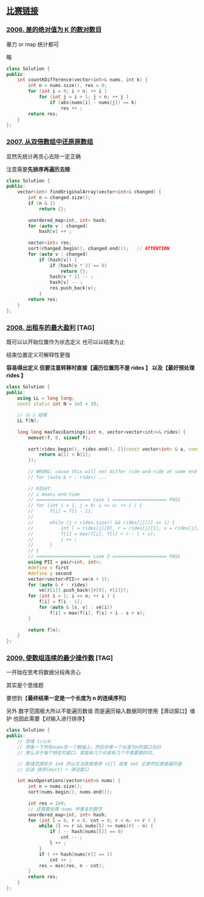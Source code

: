 ## [比赛链接](https://leetcode.cn/contest/biweekly-contest-61/)


### [2006. 差的绝对值为 K 的数对数目](https://leetcode.cn/problems/count-number-of-pairs-with-absolute-difference-k/)

暴力 or map 统计都可

略

```c++
class Solution {
public:
    int countKDifference(vector<int>& nums, int k) {
        int n = nums.size(), res = 0;
        for (int i = 0; i < n; ++ i )
            for (int j = i + 1; j < n; ++ j )
                if (abs(nums[i] - nums[j]) == k)
                    res ++ ;
        return res;
    }
};
```


### [2007. 从双倍数组中还原原数组](https://leetcode.cn/problems/find-original-array-from-doubled-array/)

显然先统计再贪心去除一定正确

注意需要**先排序再遍历去除**

```c++
class Solution {
public:
    vector<int> findOriginalArray(vector<int>& changed) {
        int n = changed.size();
        if (n & 1)
            return {};
        
        unordered_map<int, int> hash;
        for (auto v : changed)
            hash[v] ++ ;
        
        vector<int> res;
        sort(changed.begin(), changed.end());   // ATTENTION
        for (auto v : changed)
            if (hash[v]) {
                if (hash[v * 2] == 0)
                    return {};
                hash[v * 2] -- ;
                hash[v] -- ;
                res.push_back(v);
            }
        return res;
    }
};
```

### [2008. 出租车的最大盈利](https://leetcode.cn/problems/maximum-earnings-from-taxi/) [TAG]

既可以以开始位置作为状态定义 也可以以结束为止

结束位置定义可解释性更强

**容易得出定义 但要注意转移时直接【遍历位置而不是 rides 】 以及【最好预处理 rides 】**

```c++
class Solution {
public:
    using LL = long long;
    const static int N = 1e5 + 10;
    
    // 以 i 结尾
    LL f[N];
    
    long long maxTaxiEarnings(int n, vector<vector<int>>& rides) {
        memset(f, 0, sizeof f);
        
        sort(rides.begin(), rides.end(), [](const vector<int> & a, const vector<int> & b) {
            return a[1] < b[1];
        });
        
        // WRONG: cause this will not differ ride-and-ride at same end-time
        // for (auto & r : rides) ...
        
        // RIGHT:
        // i means end-time
        // ==================== case 1 ==================== PASS
        // for (int i = 1, j = 0; i <= n; ++ i ) {
        //      f[i] = f[i - 1];
        //    
        //      while (j < rides.size() && rides[j][1] == i) {
        //          int l = rides[j][0], r = rides[j][1], v = rides[j][2];
        //          f[i] = max(f[i], f[l] + r - l + v);
        //          j ++ ;
        //      }
        // }
        // ==================== case 2 ==================== PASS
        using PII = pair<int, int>;
        #define x first
        #define y second
        vector<vector<PII>> ve(n + 1);
        for (auto & r : rides)
            ve[r[1]].push_back({r[0], r[2]});
        for (int i = 1; i <= n; ++ i ) {
            f[i] = f[i - 1];
            for (auto & [s, v] : ve[i])
                f[i] = max(f[i], f[s] + i - s + v);
        }
        
        return f[n];
    }
};
```

### [2009. 使数组连续的最少操作数](https://leetcode.cn/problems/minimum-number-of-operations-to-make-array-continuous/) [TAG]

一开始在思考将数据分段再贪心

其实是个思维题

要想到【**最终结果一定是一个长度为 n 的连续序列**】

另外 数字范围极大所以不能遍历数值 而是遍历输入数据同时使用【滑动窗口】维护 也因此需要【对输入进行排序】

```c++
class Solution {
public:
    // 思维 trick
    // 想象一下所有nums在一个数轴上，然后你拿一个长度为n的窗口去扫
    // 那么对于每个特定的窗口，里面有几个点就有几个不需要挪的坑。

    // 数值范围较大 1e9 所以无法直接使用 st[] 或者 set 记录然后直接遍历值
    // 应该 排序(must) + 滑动窗口
    
    int minOperations(vector<int>& nums) {
        int n = nums.size();
        sort(nums.begin(), nums.end());
        
        int res = 2e9;
        // 还需要处理 nums 中重复的数字
        unordered_map<int, int> hash;
        for (int l = 0, r = 0, cnt = 0; r < n; ++ r ) {
            while (l <= r && nums[l] <= nums[r] - n) {
                if ( -- hash[nums[l]] == 0)
                    cnt -- ;
                l ++ ;
            }
            if ( ++ hash[nums[r]] == 1)
                cnt ++ ;
            res = min(res, n - cnt);
        }
        return res;
    }
};
```
